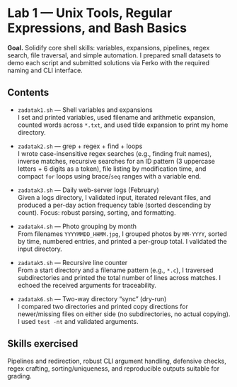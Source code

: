 # Lab 1 — Unix Tools, Regular Expressions, and Bash Basics

**Goal.** Solidify core shell skills: variables, expansions, pipelines, regex search, file traversal, and simple automation. I prepared small datasets to demo each script and submitted solutions via Ferko with the required naming and CLI interface.

## Contents
- `zadatak1.sh` — Shell variables and expansions  
  I set and printed variables, used filename and arithmetic expansion, counted words across `*.txt`, and used tilde expansion to print my home directory.

- `zadatak2.sh` — grep + regex + find + loops  
  I wrote case-insensitive regex searches (e.g., finding fruit names), inverse matches, recursive searches for an ID pattern (3 uppercase letters + 6 digits as a token), file listing by modification time, and compact `for` loops using brace/`seq` ranges with a variable end.

- `zadatak3.sh` — Daily web-server logs (February)  
  Given a logs directory, I validated input, iterated relevant files, and produced a per-day action frequency table (sorted descending by count). Focus: robust parsing, sorting, and formatting.

- `zadatak4.sh` — Photo grouping by month  
  From filenames `YYYYMMDD_HHMM.jpg`, I grouped photos by `MM-YYYY`, sorted by time, numbered entries, and printed a per-group total. I validated the input directory.

- `zadatak5.sh` — Recursive line counter  
  From a start directory and a filename pattern (e.g., `*.c`), I traversed subdirectories and printed the total number of lines across matches. I echoed the received arguments for traceability.

- `zadatak6.sh` — Two-way directory “sync” (dry-run)  
  I compared two directories and printed copy directions for newer/missing files on either side (no subdirectories, no actual copying). I used `test -nt` and validated arguments.

## Skills exercised
Pipelines and redirection, robust CLI argument handling, defensive checks, regex crafting, sorting/uniqueness, and reproducible outputs suitable for grading.

